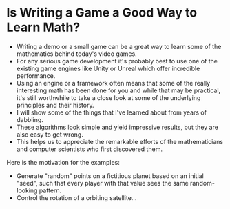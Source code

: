 # Is Writing a Game a Good Way to Learn Math?

- Writing a demo or a small game can be a great way to learn
  some of the mathematics behind today's video games.
- For any serious game development it's probably best to use
  one of the existing game engines like Unity or Unreal
  which offer incredible performance.
- Using an engine or a framework often means
  that some of the really interesting math
  has been done for you
  and while that may be practical,
  it's still worthwhile to take a close look
  at some of the underlying principles and their history.
- I will show some of the things that I've learned about
  from years of dabbling.
- These algorithms look simple and yield impressive results,
  but they are also easy to get wrong.
- This helps us to appreciate the remarkable efforts
  of the mathematicians and computer scientists
  who first discovered them.

Here is the motivation for the examples:

- Generate "random" points on a fictitious planet
  based on an initial "seed", such that
  every player with that value sees
  the same random-looking pattern.
- Control the rotation of a orbiting satellite...
